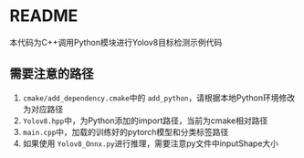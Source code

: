 # README

本代码为C++调用Python模块进行Yolov8目标检测示例代码

## 需要注意的路径

1. `cmake/add_dependency.cmake`中的 `add_python`，请根据本地Python环境修改为对应路径
2. `Yolov8.hpp`中，为Python添加的import路径，当前为cmake相对路径
3. `main.cpp`中，加载的训练好的pytorch模型和分类标签路径
4. 如果使用 `Yolov8_Onnx.py`进行推理，需要注意py文件中inputShape大小
